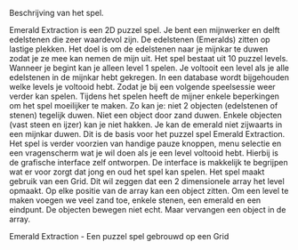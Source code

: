 Beschrijving van het spel.
  
Emerald Extraction is een 2D puzzel spel. Je bent een mijnwerker en delft edelstenen die zeer waardevol zijn. De edelstenen (Emeralds) zitten op lastige plekken. Het doel is om de edelstenen naar je mijnkar te duwen zodat je ze mee kan nemen de mijn uit. Het spel bestaat uit 10 puzzel levels. Wanneer je begint kan je alleen level 1 spelen. Je voltooit een level als je alle edelstenen in de mijnkar hebt gekregen. In een database wordt bijgehouden welke levels je voltooid hebt. Zodat je bij een volgende speelsessie weer verder kan spelen. Tijdens het spelen heeft de mijner enkele beperkingen om het spel moeilijker te maken. Zo kan je: niet 2 objecten (edelstenen of stenen) tegelijk duwen. Niet een object door zand duwen. Enkele objecten (vast steen en ijzer) kan je niet hakken. Je kan de emerald niet zijwaarts in een mijnkar duwen.
Dit is de basis voor het puzzel spel Emerald Extraction. Het spel is verder voorzien van handige pauze knoppen, menu selectie en een vragenscherm wat je wil doen als je een level voltooid hebt. Hierbij is de grafische interface zelf ontworpen. De interface is makkelijk te begrijpen wat er voor zorgt dat jong en oud het spel kan spelen.
Het spel maakt gebruik van een Grid. Dit wil zeggen dat een 2 dimensionele array het level opmaakt. Op elke positie van de array kan een object zitten. Om een level te maken voegen we veel zand toe, enkele stenen, een emerald en een eindpunt. De objecten bewegen niet echt. Maar vervangen een object in de array.
 
Emerald Extraction - Een puzzel spel gebrouwd op een Grid
